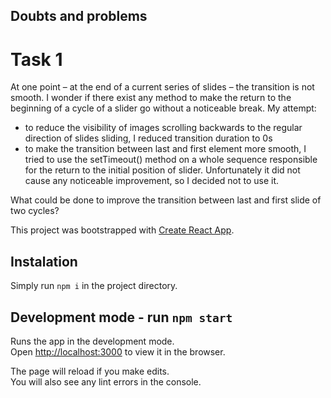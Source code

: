 
## Doubts and problems 

# Task 1
At one point – at the end of a current series of slides – the transition is not smooth. I wonder if there exist any method to make the return to the beginning of a cycle of a slider go without a noticeable break. 
My attempt: 
 - to reduce the visibility of images scrolling backwards to the regular direction of slides sliding, I reduced transition duration to 0s
 - to make the transition between last and first element more smooth, I tried to use the setTimeout() method on a whole sequence responsible for the return to the initial position of slider. Unfortunately it did not cause any noticeable improvement, so I decided not to use it. 

What could be done to improve the transition between last and first slide of two cycles? 

This project was bootstrapped with [Create React App](https://github.com/facebook/create-react-app).

## Instalation

Simply run `npm i` in the project directory.

## Development mode - run `npm start`

Runs the app in the development mode.<br />
Open [http://localhost:3000](http://localhost:3000) to view it in the browser.

The page will reload if you make edits.<br />
You will also see any lint errors in the console.
